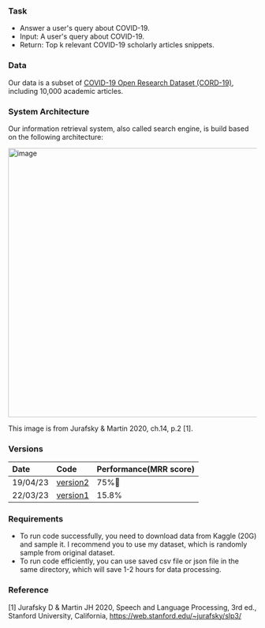 ### Task
* Answer a user's query about COVID-19.
* Input: A user's query about COVID-19.
* Return: Top k relevant COVID-19 scholarly articles snippets.

### Data
Our data is a subset of [COVID-19 Open Research Dataset (CORD-19)](https://www.kaggle.com/datasets/allen-institute-for-ai/CORD-19-research-challenge), including 10,000 academic articles.

### System Architecture
Our information retrieval system, also called search engine, is build based on the following architecture:

<img width="546" alt="image" src="https://github.com/guolipin/search_engine/assets/134791744/5203944e-5cd1-4d44-a484-335f65b3fe75">  

This image is from Jurafsky & Martin 2020, ch.14, p.2 [1].

### Versions
| Date | Code | Performance(MRR score) |
| :--- | :--- | :---|
|19/04/23|[version2](https://github.com/guolipin/search_engine/blob/main/search_engine_v2.ipynb)|75%🚀|
|22/03/23|[version1](https://github.com/guolipin/search_engine/blob/main/search_engine_v1.ipynb)|15.8%|

### Requirements
* To run code successfully, you need to download data from Kaggle (20G) and sample it. I recommend you to use my dataset, which is randomly sample from original dataset.
* To run code efficiently, you can use saved csv file or json file in the same directory, which will save 1-2 hours for data processing.

### Reference
[1] Jurafsky D & Martin JH 2020, Speech and Language Processing, 3rd ed., Stanford University, California, <https://web.stanford.edu/~jurafsky/slp3/>
